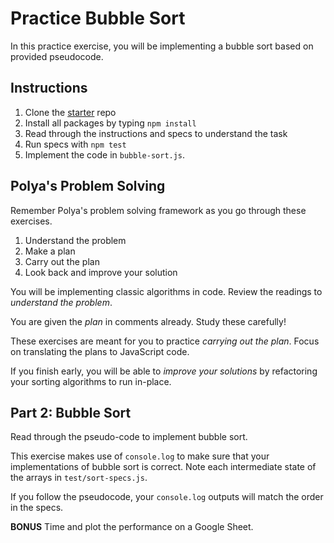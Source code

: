 # Practice Bubble Sort

In this practice exercise, you will be implementing a bubble sort based on
provided pseudocode.

## Instructions

1. Clone the [starter] repo
2. Install all packages by typing `npm install`
3. Read through the instructions and specs to understand the task
4. Run specs with `npm test`
5. Implement the code in `bubble-sort.js`.

## Polya's Problem Solving

Remember Polya's problem solving framework as you go through these exercises.

1. Understand the problem
2. Make a plan
3. Carry out the plan
4. Look back and improve your solution

You will be implementing classic algorithms in code. Review the readings to
_understand the problem_.

You are given the _plan_ in comments already. Study these carefully!

These exercises are meant for you to practice _carrying out the plan_. Focus
on translating the plans to JavaScript code.

If you finish early, you will be able to _improve your solutions_ by
refactoring your sorting algorithms to run in-place.

## Part 2: Bubble Sort

Read through the pseudo-code to implement bubble sort.

This exercise makes use of `console.log` to make sure that your
implementations of bubble sort is correct. Note each intermediate state of the
arrays in `test/sort-specs.js`.

If you follow the pseudocode, your `console.log` outputs will match the order
in the specs.

**BONUS** Time and plot the performance on a Google
Sheet.


[starter]: https://github.com/appacademy-starters/practice-bubble-sort
